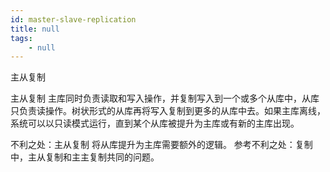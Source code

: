 ```yaml
---
id: master-slave-replication
title: null
tags:
    - null
---
```


<!--front-->
主从复制

<!--back-->
主从复制
主库同时负责读取和写入操作，并复制写入到一个或多个从库中，从库只负责读操作。树状形式的从库再将写入复制到更多的从库中去。如果主库离线，系统可以以只读模式运行，直到某个从库被提升为主库或有新的主库出现。

不利之处：主从复制
将从库提升为主库需要额外的逻辑。
参考不利之处：复制中，主从复制和主主复制共同的问题。
